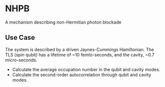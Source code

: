 # NHPB
A mechanism describing non-Hermitian photon blockade

## Use Case
The system is described by a driven Jaynes-Cummings Hamiltonian. The TLS (spin
qubit) has a lifetime of ~10 femto-seconds, and the cavity, ~0.7 micro-seconds.

- Calculate the average occupation number in the qubit and cavity modes.
- Calculate the second-order autocorrelation through qubit and cavity modes.
